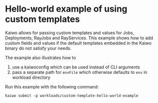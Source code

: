 # Hello-world example of using custom templates

Kaiwo allows for passing custom templates and values for Jobs, Deployments, RayJobs and RayServices. This example shows how to add custom fields and values if the default templates embedded in the Kaiwo binary do not satisfy your needs. 

The example also illustrates how to 

1. use a kaiwoconfig which can be used instead of CLI arguments
2. pass a separate path for `envFile` which otherwise defaults to `env` in workload directory

Run this example with the following command:

`kaiwo submit -p workloads/custom-template-hello-world-example`